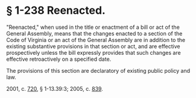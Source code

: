 # § 1-238 Reenacted.

<p>"Reenacted," when used in the title or enactment of a bill or act of the General Assembly, means that the changes enacted to a section of the Code of Virginia or an act of the General Assembly are in addition to the existing substantive provisions in that section or act, and are effective prospectively unless the bill expressly provides that such changes are effective retroactively on a specified date.</p><p>The provisions of this section are declaratory of existing public policy and law.</p><p>2001, c. <a href='http://lis.virginia.gov/cgi-bin/legp604.exe?011+ful+CHAP0720'>720</a>, § 1-13.39:3; 2005, c. <a href='http://lis.virginia.gov/cgi-bin/legp604.exe?051+ful+CHAP0839'>839</a>.</p>
